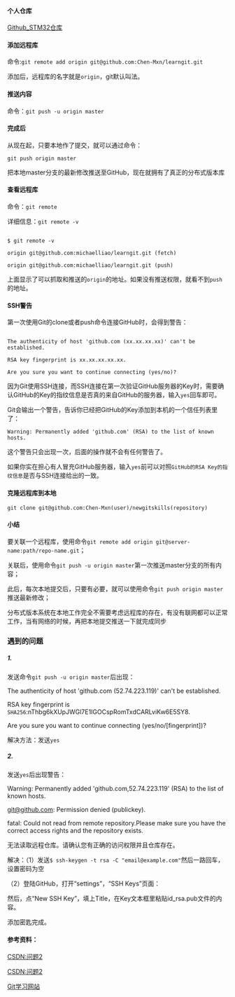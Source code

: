 #### 个人仓库
[Github_STM32仓库](https://github.com/Chen-Mxn/STM32/tree/master/C8T6_Car)

#### 添加远程库

命令:`git remote add origin git@github.com:Chen-Mxn/learngit.git`

添加后，远程库的名字就是`origin`，git默认叫法。

#### 推送内容

命令：`git push -u origin master`

#### 完成后

从现在起，只要本地作了提交，就可以通过命令：

`git push origin master`

把本地master分支的最新修改推送至GitHub，现在就拥有了真正的分布式版本库

#### 查看远程库

命令：`git remote`

详细信息：`git remote -v`

```

$ git remote -v

origin git@github.com:michaelliao/learngit.git (fetch) 

origin git@github.com:michaelliao/learngit.git (push)

```

上面显示了可以抓取和推送的`origin`的地址。如果没有推送权限，就看不到`push`的地址。

#### SSH警告

第一次使用Git的clone或者push命令连接GitHub时，会得到警告：

```

The authenticity of host 'github.com (xx.xx.xx.xx)' can't be established.

RSA key fingerprint is xx.xx.xx.xx.xx.

Are you sure you want to continue connecting (yes/no)?

```

因为Git使用SSH连接，而SSH连接在第一次验证GitHub服务器的Key时，需要确认GitHub的Key的指纹信息是否真的来自GitHub的服务器，输入`yes`回车即可。

Git会输出一个警告，告诉你已经把GitHub的Key添加到本机的一个信任列表里了：

`Warning: Permanently added 'github.com' (RSA) to the list of known hosts.`

这个警告只会出现一次，后面的操作就不会有任何警告了。

如果你实在担心有人冒充GitHub服务器，输入`yes`前可以对照`GitHub的RSA Key的指纹信息`是否与SSH连接给出的一致。



#### 克隆远程库到本地

`git clone git@github.com:Chen-Mxn(user)/newgitskills(repository)`





#### 小结

要关联一个远程库，使用命令`git remote add origin git@server-name:path/repo-name.git`；

关联后，使用命令`git push -u origin master`第一次推送master分支的所有内容；

此后，每次本地提交后，只要有必要，就可以使用命令`git push origin master`推送最新修改；

分布式版本系统在本地工作完全不需要考虑远程库的存在，有没有联网都可以正常工作，当有网络的时候，再把本地提交推送一下就完成同步

### 遇到的问题

##### 1.

发送命令`git push -u origin master`后出现：

The authenticity of host 'github.com (52.74.223.119)' can't be established.

RSA key fingerprint is `SHA256`:nThbg6kXUpJWGl7E1IGOCspRomTxdCARLviKw6E5SY8.

Are you sure you want to continue connecting (yes/no/[fingerprint])?

解决方法：发送`yes`

##### 2.

发送`yes`后出现警告：

Warning: Permanently added 'github.com,52.74.223.119' (RSA) to the list of known hosts.

git@github.com: Permission denied (publickey).

fatal: Could not read from remote repository.Please make sure you have the correct access rights and the repository exists.

无法读取远程仓库。请确认您有正确的访问权限并且仓库存在。

解决：（1）发送`$ ssh-keygen -t rsa -C "email@example.com"`然后一路回车，设置密码为空

（2）登陆GitHub，打开“settings”，“SSH Keys”页面：

然后，点“New SSH Key”，填上Title，在Key文本框里粘贴id_rsa.pub文件的内容。

添加密匙完成。

#### 参考资料：

[CSDN:问题2](https://blog.csdn.net/qq_36770641/article/details/88638573?depth_1-utm_source=distribute.pc_relevant.none-task&utm_source=distribute.pc_relevant.none-task)

[CSDN:问题2](https://blog.csdn.net/weixin_30849591/article/details/99397962?depth_1-utm_source=distribute.pc_relevant.none-task&utm_source=distribute.pc_relevant.none-task)

[Git学习网站](https://www.liaoxuefeng.com/wiki/896043488029600/898732864121440)